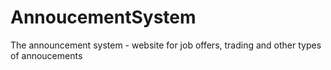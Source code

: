 # AnnoucementSystem
The announcement system - website for job offers, trading and other types of annoucements
